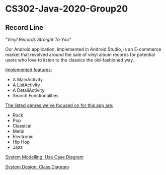 # CS302-Java-2020-Group20
## Record Line
*"Vinyl Records Straight To You"*

Our Android application, implemented in Android Studio, is an E-commerce market that revolved around the sale of vinyl album records for potential users who love to listen to the classics the old-fashioned way.

<ins>Implemented features:</ins>
- A MainActivity
- A ListActivity
- A DetailActivity
- Search Functionalities

<ins>The listed genres we've focused on for this app are:</ins>
- Rock
- Pop
- Classical
- Metal
- Electronic
- Hip Hop
- Jazz

<ins>System Modelling: Use Case Diagram</ins>

<ins>System Design: Class Diagram</ins>
